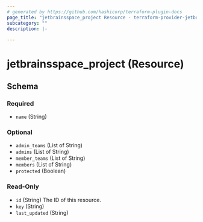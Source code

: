 ```yaml
---
# generated by https://github.com/hashicorp/terraform-plugin-docs
page_title: "jetbrainsspace_project Resource - terraform-provider-jetbrains-space"
subcategory: ""
description: |-
  
---
```


# jetbrainsspace_project (Resource)





<!-- schema generated by tfplugindocs -->
## Schema

### Required

- `name` (String)

### Optional

- `admin_teams` (List of String)
- `admins` (List of String)
- `member_teams` (List of String)
- `members` (List of String)
- `protected` (Boolean)

### Read-Only

- `id` (String) The ID of this resource.
- `key` (String)
- `last_updated` (String)
